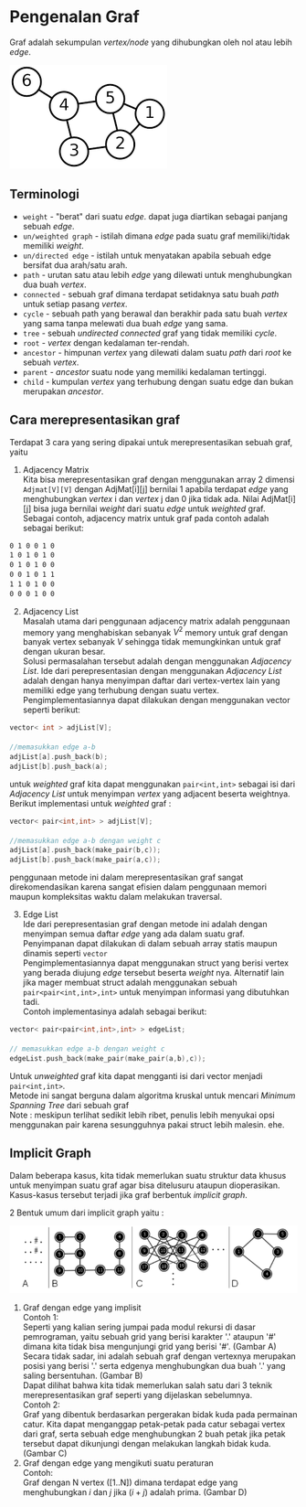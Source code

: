# Pengenalan Graf

Graf adalah sekumpulan _vertex/node_ yang dihubungkan oleh nol atau lebih _edge_.

![Graph](img/graph.png)

## Terminologi

- `weight` - "berat" dari suatu _edge_. dapat juga diartikan sebagai panjang sebuah _edge_.
- `un/weighted graph` - istilah dimana _edge_ pada suatu graf memiliki/tidak memiliki _weight_.
- `un/directed edge` - istilah untuk menyatakan apabila sebuah edge bersifat dua arah/satu arah.
- `path` - urutan satu atau lebih _edge_ yang dilewati untuk menghubungkan dua buah _vertex_.
- `connected` - sebuah graf dimana terdapat setidaknya satu buah _path_ untuk setiap pasang _vertex_.
- `cycle` - sebuah path yang berawal dan berakhir pada satu buah _vertex_ yang sama tanpa melewati dua buah _edge_ yang sama.
- `tree` - sebuah _undirected connected_ graf yang tidak memiliki _cycle_.
- `root` - _vertex_ dengan kedalaman ter-rendah.
- `ancestor` - himpunan _vertex_ yang dilewati dalam suatu _path_ dari _root_ ke sebuah _vertex_.
- `parent` - _ancestor_ suatu node yang memiliki kedalaman tertinggi.
- `child` - kumpulan _vertex_ yang terhubung dengan suatu edge dan bukan merupakan _ancestor_.

## Cara merepresentasikan graf

Terdapat 3 cara yang sering dipakai untuk merepresentasikan sebuah graf, yaitu

1. Adjacency Matrix  
Kita bisa merepresentasikan graf dengan menggunakan array 2 dimensi `Adjmat[V][V]` dengan AdjMat[i][j] bernilai 1 apabila terdapat _edge_ yang menghubungkan _vertex_ i dan _vertex_ j dan 0 jika tidak ada. Nilai AdjMat[i][j] bisa juga bernilai _weight_ dari suatu _edge_ untuk _weighted_ graf.  
Sebagai contoh, adjacency matrix untuk graf pada contoh adalah sebagai berikut:  

```txt
0 1 0 0 1 0
1 0 1 0 1 0
0 1 0 1 0 0
0 0 1 0 1 1
1 1 0 1 0 0
0 0 0 1 0 0
```

2. Adjacency List  
Masalah utama dari penggunaan adjacency matrix adalah penggunaan memory yang menghabiskan sebanyak $V^2$ memory untuk graf dengan banyak vertex sebanyak $V$ sehingga tidak memungkinkan untuk graf dengan ukuran besar.  
Solusi permasalahan tersebut adalah dengan menggunakan _Adjacency List_. Ide dari perepresentasian dengan menggunakan _Adjacency List_ adalah dengan hanya menyimpan daftar dari vertex-vertex lain yang memiliki edge yang terhubung dengan suatu vertex. Pengimplementasiannya dapat dilakukan dengan menggunakan vector seperti berikut:  

```cpp
vector< int > adjList[V];

//memasukkan edge a-b
adjList[a].push_back(b);
adjList[b].push_back(a);
```

untuk _weighted_ graf kita dapat menggunakan `pair<int,int>` sebagai isi dari _Adjacency List_ untuk menyimpan _vertex_ yang adjacent beserta weightnya.  
Berikut implementasi untuk _weighted_ graf :

```cpp
vector< pair<int,int> > adjList[V];

//memasukkan edge a-b dengan weight c
adjList[a].push_back(make_pair(b,c));
adjList[b].push_back(make_pair(a,c));
```

penggunaan metode ini dalam merepresentasikan graf sangat direkomendasikan karena sangat efisien dalam penggunaan memori maupun kompleksitas waktu dalam melakukan traversal.

3. Edge List  
Ide dari perepresentasian graf dengan metode ini adalah dengan menyimpan semua daftar _edge_ yang ada dalam suatu graf. Penyimpanan dapat dilakukan di dalam sebuah array statis maupun dinamis seperti `vector`  
Pengimplementasiannya dapat menggunakan struct yang berisi vertex yang berada diujung _edge_ tersebut beserta _weight_ nya. Alternatif lain jika mager membuat struct adalah menggunakan sebuah `pair<pair<int,int>,int>` untuk menyimpan informasi yang dibutuhkan tadi.  
Contoh implementasinya adalah sebagai berikut:  

```cpp
vector< pair<pair<int,int>,int> > edgeList;

// memasukkan edge a-b dengan weight c
edgeList.push_back(make_pair(make_pair(a,b),c));
```

Untuk _unweighted_ graf kita dapat mengganti isi dari vector menjadi `pair<int,int>`.  
Metode ini sangat berguna dalam algoritma kruskal untuk mencari _Minimum Spanning Tree_ dari sebuah graf  
Note : meskipun terlihat sedikit lebih ribet, penulis lebih menyukai opsi menggunakan pair karena sesungguhnya pakai struct lebih malesin. ehe.

## Implicit Graph

Dalam beberapa kasus, kita tidak memerlukan suatu struktur data khusus untuk menyimpan suatu graf agar bisa ditelusuru ataupun dioperasikan. Kasus-kasus tersebut terjadi jika graf berbentuk _implicit graph_.

2 Bentuk umum dari implicit graph yaitu :

![Implcit Graph](img/ImplicitGraph.PNG)

1. Graf dengan edge yang implisit  
Contoh 1:  
Seperti yang kalian sering jumpai pada modul rekursi di dasar pemrograman, yaitu sebuah grid yang berisi karakter '.' ataupun '#' dimana kita tidak bisa mengunjungi grid yang berisi '#'. (Gambar A)  
Secara tidak sadar, ini adalah sebuah graf dengan vertexnya merupakan posisi yang berisi '.' serta edgenya menghubungkan dua buah '.' yang saling bersentuhan. (Gambar B)  
Dapat dilihat bahwa kita tidak memerlukan salah satu dari 3 teknik merepresentasikan graf seperti yang dijelaskan sebelumnya.  
Contoh 2:  
Graf yang dibentuk berdasarkan pergerakan bidak kuda pada permainan catur. Kita dapat menganggap petak-petak pada catur sebagai vertex dari graf, serta sebuah edge menghubungkan 2 buah petak jika petak tersebut dapat dikunjungi dengan melakukan langkah bidak kuda. (Gambar C)  
1. Graf dengan edge yang mengikuti suatu peraturan  
Contoh:  
Graf dengan N vertex ([1..N]) dimana terdapat edge yang menghubungkan $i$ dan $j$ jika $(i+j)$ adalah prima. (Gambar D)  
